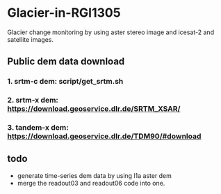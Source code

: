 # Glacier-in-RGI1305
Glacier change monitoring by using aster stereo image and icesat-2 and satellite images.

## Public dem data download
### 1. srtm-c dem: script/get_srtm.sh
### 2. srtm-x dem: https://download.geoservice.dlr.de/SRTM_XSAR/
### 3. tandem-x dem: https://download.geoservice.dlr.de/TDM90/#download

## todo
- generate time-series dem data by using l1a aster dem
- merge the readout03 and readout06 code into one.

